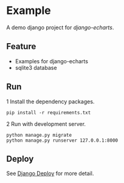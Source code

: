 # Example

A demo django project for *django-echarts*.

## Feature

- Examples for django-echarts
- sqlite3 database

## Run

1 Install the dependency packages.

```shell
pip install -r requirements.txt
```

2 Run with development server.

```shell
python manage.py migrate
python manage.py runserver 127.0.0.1:8000
```

 ## Deploy
 
 See [Django Deploy](https://docs.djangoproject.com/en/2.0/howto/deployment/) for more detail.